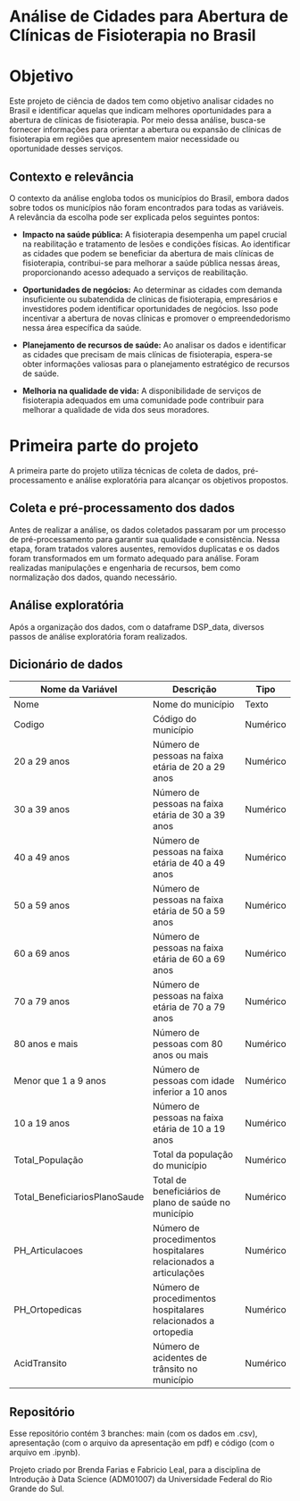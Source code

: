 # Análise de Cidades para Abertura de Clínicas de Fisioterapia no Brasil

# Objetivo
Este projeto de ciência de dados tem como objetivo analisar cidades no Brasil e identificar aquelas que indicam melhores oportunidades para a abertura de clínicas de fisioterapia. Por meio dessa análise, busca-se fornecer informações para orientar a abertura ou expansão de clínicas de fisioterapia em regiões que apresentem maior necessidade ou oportunidade desses serviços.

## Contexto e relevância
O contexto da análise engloba todos os municípios do Brasil, embora dados sobre todos os municípios não foram encontrados para todas as variáveis. A relevância da escolha pode ser explicada pelos seguintes pontos:

- **Impacto na saúde pública:** A fisioterapia desempenha um papel crucial na reabilitação e tratamento de lesões e condições físicas. Ao identificar as cidades que podem se beneficiar da abertura de mais clínicas de fisioterapia, contribui-se para melhorar a saúde pública nessas áreas, proporcionando acesso adequado a serviços de reabilitação.

- **Oportunidades de negócios:** Ao determinar as cidades com demanda insuficiente ou subatendida de clínicas de fisioterapia, empresários e investidores podem identificar oportunidades de negócios. Isso pode incentivar a abertura de novas clínicas e promover o empreendedorismo nessa área específica da saúde.

- **Planejamento de recursos de saúde:** Ao analisar os dados e identificar as cidades que precisam de mais clínicas de fisioterapia, espera-se obter informações valiosas para o planejamento estratégico de recursos de saúde. 

- **Melhoria na qualidade de vida:** A disponibilidade de serviços de fisioterapia adequados em uma comunidade pode contribuir para melhorar a qualidade de vida dos seus moradores. 

# Primeira parte do projeto

A primeira parte do projeto utiliza técnicas de coleta de dados, pré-processamento e análise exploratória para alcançar os objetivos propostos.

## Coleta e pré-processamento dos dados

Antes de realizar a análise, os dados coletados passaram por um processo de pré-processamento para garantir sua qualidade e consistência. Nessa etapa, foram tratados valores ausentes, removidos duplicatas e os dados foram transformados em um formato adequado para análise. Foram realizadas manipulações e engenharia de recursos, bem como normalização dos dados, quando necessário.

## Análise exploratória

Após a organização dos dados, com o dataframe DSP_data, diversos passos de análise exploratória foram realizados.

## Dicionário de dados

| Nome da Variável        | Descrição                                                  | Tipo         |
|-------------------------|------------------------------------------------------------|--------------|
| Nome                    | Nome do município                                          | Texto        |
| Codigo                  | Código do município                                        | Numérico     |
| 20 a 29 anos            | Número de pessoas na faixa etária de 20 a 29 anos          | Numérico     |
| 30 a 39 anos            | Número de pessoas na faixa etária de 30 a 39 anos          | Numérico     |
| 40 a 49 anos            | Número de pessoas na faixa etária de 40 a 49 anos          | Numérico     |
| 50 a 59 anos            | Número de pessoas na faixa etária de 50 a 59 anos          | Numérico     |
| 60 a 69 anos            | Número de pessoas na faixa etária de 60 a 69 anos          | Numérico     |
| 70 a 79 anos            | Número de pessoas na faixa etária de 70 a 79 anos          | Numérico     |
| 80 anos e mais          | Número de pessoas com 80 anos ou mais                      | Numérico     |
| Menor que 1 a 9 anos    | Número de pessoas com idade inferior a 10 anos             | Numérico     |
| 10 a 19 anos            | Número de pessoas na faixa etária de 10 a 19 anos          | Numérico     |
| Total_População         | Total da população do município                            | Numérico     |
| Total_BeneficiariosPlanoSaude | Total de beneficiários de plano de saúde no município   | Numérico     |
| PH_Articulacoes | Número de procedimentos hospitalares relacionados a articulações | Numérico     |
| PH_Ortopedicas  | Número de procedimentos hospitalares relacionados a ortopedia | Numérico     |
| AcidTransito   | Número de acidentes de trânsito no município               | Numérico     |

## Repositório

Esse repositório contém 3 branches: main (com os dados em .csv), apresentação (com o arquivo da apresentação em pdf) e código (com o arquivo em .ipynb).

Projeto criado por Brenda Farias e Fabricio Leal, para a disciplina de Introdução à Data Science (ADM01007) da Universidade Federal do Rio Grande do Sul.
